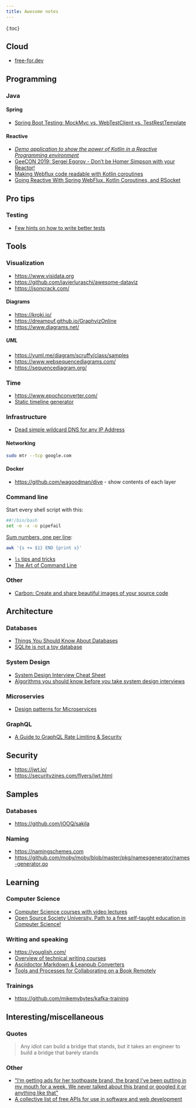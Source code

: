 ```yaml
---
title: Awesome notes
---
```


{:toc}

## Cloud
* [free-for.dev](https://free-for.dev)

## Programming

### Java

#### Spring
* [Spring Boot Testing: MockMvc vs. WebTestClient vs. TestRestTemplate](https://rieckpil.de/spring-boot-testing-mockmvc-vs-webtestclient-vs-testresttemplate/)

#### Reactive
* [*Demo application to show the power of Kotlin in a Reactive Programming environment*](https://github.com/jesperancinha/concert-demos-root)
* [GeeCON 2019: Sergei Egorov - Don’t be Homer Simpson with your Reactor!](https://www.youtube.com/watch?v=eE5-dhP44dw)
* [Making Webflux code readable with Kotlin coroutines](https://blog.allegro.tech/2020/02/webflux-and-coroutines.html)
* [Going Reactive With Spring WebFlux, Kotlin Coroutines, and RSocket](https://www.youtube.com/watch?v=FcwR34DFqIc)

## Pro tips

### Testing
* [Few hints on how to write better tests](https://threadreaderapp.com/thread/1549332873219657730.html)

## Tools

### Visualization

* <https://www.visidata.org>
* <https://github.com/javierluraschi/awesome-dataviz>
* <https://jsoncrack.com/>

#### Diagrams

* <https://kroki.io/>
* <https://dreampuf.github.io/GraphvizOnline>
* <https://www.diagrams.net/>

##### UML

* <https://yuml.me/diagram/scruffy/class/samples>
* <https://www.websequencediagrams.com/>
* <https://sequencediagram.org/>

### Time
* <https://www.epochconverter.com/>
* [Static timeline generator](https://github.com/molly/static-timeline-generator)

### Infrastructure
* [Dead simple wildcard DNS for any IP Address](https://nip.io/)

#### Networking

``` bash
sudo mtr --tcp google.com
```

#### Docker
* <https://github.com/wagoodman/dive> - show contents of each layer

### Command line

Start every shell script with this:

``` bash
##!/bin/bash
set -e -x -o pipefail
```

[Sum numbers, one per line](https://stackoverflow.com/questions/3096259/bash-command-to-sum-a-column-of-numbers):

``` bash
awk '{s += $1} END {print s}'
```
* [`ls` tips and tricks](https://twitter.com/LinuxHandbook/status/1583081641744138240)
* [The Art of Command Line](https://github.com/jlevy/the-art-of-command-line)

### Other
* [Carbon: Create and share beautiful images of your source code](https://carbon.now.sh/)

## Architecture

### Databases
* [Things You Should Know About Databases](https://architecturenotes.co/things-you-should-know-about-databases/)
* [SQLite is not a toy database](https://antonz.org/sqlite-is-not-a-toy-database/)

### System Design
* [System Design Interview Cheat Sheet](https://mobile.twitter.com/javinpaul/status/1536580563632418816)
* [Algorithms you should know before you take system design interviews](https://blog.bytebytego.com/p/algorithms-you-should-know-before)

### Microservies
* [Design patterns for Microservices](https://twitter.com/Igfasouza/status/1559834948747624448)

### GraphQL
* [A Guide to GraphQL Rate Limiting & Security](https://xuorig.medium.com/a-guide-to-graphql-rate-limiting-security-e62a86ef8114)

## Security
* <https://jwt.io/>
* <https://securityzines.com/flyers/jwt.html>

## Samples

### Databases
* <https://github.com/jOOQ/sakila>

### Naming
* <https://namingschemes.com>
* <https://github.com/moby/moby/blob/master/pkg/namesgenerator/names-generator.go>

## Learning

### Computer Science
* [Computer Science courses with video lectures](https://github.com/Developer-Y/cs-video-courses)
* [Open Source Society University. Path to a free self-taught education in Computer Science!](https://github.com/ossu/computer-science)

### Writing and speaking
* <https://youglish.com/>
* [Overview of technical writing courses](https://developers.google.com/tech-writing/overview)
* [Asciidoctor Markdown & Leanpub Converters](https://github.com/asciidoctor/asciidoctor-leanpub-converter)
* [Tools and Processes for Collaborating on a Book Remotely](https://trishagee.com/2022/12/12/tools-and-processes-for-collaborating-on-a-book-remotely/)

### Trainings
* <https://github.com/mikemybytes/kafka-training>

## Interesting/miscellaneous

### Quotes

> Any idiot can build a bridge that stands, but it takes an engineer to build a bridge that barely stands

### Other
* ["I’m getting ads for her toothpaste brand, the brand I’ve been putting in my mouth for a week. We never talked about this brand or googled it or anything like that"](https://threadreaderapp.com/thread/1397032784703655938.html)
* [A collective list of free APIs for use in software and web development](https://github.com/public-apis/public-apis)
